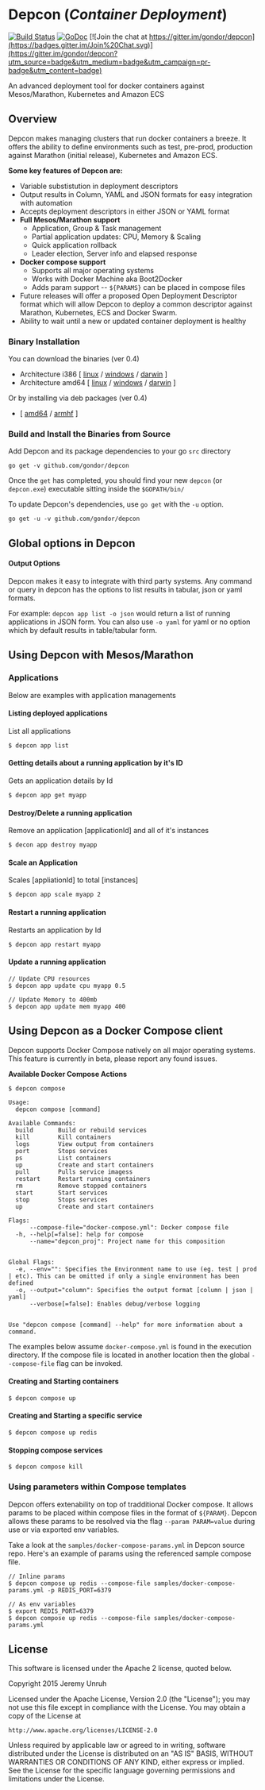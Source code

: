 # Depcon (*Container Deployment*)

[![Build Status](https://travis-ci.org/gondor/depcon.svg)](https://travis-ci.org/gondor/depcon)  [![GoDoc](https://godoc.org/github.com/gondor/depcon?status.svg)](https://godoc.org/github.com/gondor/depcon) [![Join the chat at https://gitter.im/gondor/depcon](https://badges.gitter.im/Join%20Chat.svg)](https://gitter.im/gondor/depcon?utm_source=badge&utm_medium=badge&utm_campaign=pr-badge&utm_content=badge) 

An advanced deployment tool for docker containers against Mesos/Marathon, Kubernetes and Amazon ECS

## Overview

Depcon makes managing clusters that run docker containers a breeze.  It offers the ability to define environments such as test, pre-prod, production against Marathon (initial release), Kubernetes and Amazon ECS.  

**Some key features of Depcon are:**
- Variable substistution in deployment descriptors
- Output results in Column, YAML and JSON formats for easy integration with automation
- Accepts deployment descriptors in either JSON or YAML format
- **Full Mesos/Marathon support**
  - Application, Group & Task management
  - Partial application updates: CPU, Memory & Scaling
  - Quick application rollback
  - Leader election, Server info and elapsed response
- **Docker compose support**
  - Supports all major operating systems
  - Works with Docker Machine aka Boot2Docker
  - Adds param support -- `${PARAMS}` can be placed in compose files
- Future releases will offer a proposed Open Deployment Descriptor format which will allow Depcon to deploy a common descriptor against Marathon, Kubernetes, ECS and Docker Swarm.
- Ability to wait until a new or updated container deployment is healthy

### Binary Installation 

You can download the binaries (ver 0.4)

 * Architecture i386 [ [linux](https://dl.bintray.com//content/pacesys/utils/depcon_0.4_linux_386.tar.gz?direct) / [windows](https://dl.bintray.com//content/pacesys/utils/depcon_0.4_windows_386.zip?direct) / [darwin](https://dl.bintray.com//content/pacesys/utils/depcon_0.4_darwin_386.zip?direct) ]
 * Architecture amd64 [ [linux](https://dl.bintray.com//content/pacesys/utils/depcon_0.4_linux_amd64.tar.gz?direct) / [windows](https://dl.bintray.com//content/pacesys/utils/depcon_0.4_windows_amd64.zip?direct) / [darwin](https://dl.bintray.com//content/pacesys/utils/depcon_0.4_darwin_amd64.zip?direct) ]

Or by installing via deb packages (ver 0.4)

 * [ [amd64](https://dl.bintray.com//content/pacesys/utils/depcon_0.4_amd64.deb?direct) / [armhf](https://dl.bintray.com//content/pacesys/utils/depcon_0.4_armhf.deb?direct) ]


### Build and Install the Binaries from Source

Add Depcon and its package dependencies to your go `src` directory

    go get -v github.com/gondor/depcon

Once the `get` has completed, you should find your new `depcon` (or `depcon.exe`) executable sitting inside the `$GOPATH/bin/`

To update Depcon's dependencies, use `go get` with the `-u` option.

    go get -u -v github.com/gondor/depcon

## Global options in Depcon

#### Output Options

Depcon makes it easy to integrate with third party systems.  Any command or query in depcon has the options to list results in tabular, json or yaml formats.

For example:  `depcon app list -o json` would return a list of running applications in JSON form.  You can also use `-o yaml` for yaml or no option which by default results in table/tabular form.

## Using Depcon with Mesos/Marathon

### Applications

Below are examples with application managements

#### Listing deployed applications

List all applications

```
$ depcon app list
```

#### Getting details about a running application by it's ID

Gets an application details by Id

```
$ depcon app get myapp
```

#### Destroy/Delete a running application

Remove an application [applicationId] and all of it's instances

```
$ decon app destroy myapp
```

#### Scale an Application

Scales [appliationId] to total [instances]

```
$ depcon app scale myapp 2
```

#### Restart a running application

Restarts an application by Id

```
$ depcon app restart myapp
```

#### Update a running application

```
// Update CPU resources
$ depcon app update cpu myapp 0.5

// Update Memory to 400mb
$ depcon app update mem myapp 400
```

## Using Depcon as a Docker Compose client

Depcon supports Docker Compose natively on all major operating systems.  This feature is currently in beta, please report any found issues.

**Available Docker Compose Actions**

```
$ depcon compose

Usage:
  depcon compose [command]

Available Commands:
  build       Build or rebuild services
  kill        Kill containers
  logs        View output from containers
  port        Stops services
  ps          List containers
  up          Create and start containers
  pull        Pulls service imagess
  restart     Restart running containers
  rm          Remove stopped containers
  start       Start services
  stop        Stops services
  up          Create and start containers

Flags:
      --compose-file="docker-compose.yml": Docker compose file
  -h, --help[=false]: help for compose
      --name="depcon_proj": Project name for this composition


Global Flags:
  -e, --env="": Specifies the Environment name to use (eg. test | prod | etc). This can be omitted if only a single environment has been defined
  -o, --output="column": Specifies the output format [column | json | yaml]
      --verbose[=false]: Enables debug/verbose logging


Use "depcon compose [command] --help" for more information about a command.
```

The examples below assume `docker-compose.yml` is found in the execution directory.  If the compose file is located in another location then
the global `--compose-file` flag can be invoked.

#### Creating and Starting containers

```
$ depcon compose up
```

#### Creating and Starting a specific service

```
$ depcon compose up redis
```

#### Stopping compose services

```
$ depcon compose kill
```

### Using parameters within Compose templates

Depcon offers extenability on top of tradditional Docker compose.  It allows params to be placed within compose files in the format of `${PARAM}`.  Depcon allows these params to be resolved via the flag `--param PARAM=value` during use or via exported env variables.

Take a look at the `samples/docker-compose-params.yml` in Depcon source repo.  Here's an example of params using the referenced sample compose file.

```
// Inline params
$ depcon compose up redis --compose-file samples/docker-compose-params.yml -p REDIS_PORT=6379

// As env variables
$ export REDIS_PORT=6379
$ depcon compose up redis --compose-file samples/docker-compose-params.yml
```

## License

This software is licensed under the Apache 2 license, quoted below.

Copyright 2015 Jeremy Unruh

Licensed under the Apache License, Version 2.0 (the "License"); you may not
use this file except in compliance with the License. You may obtain a copy of
the License at

    http://www.apache.org/licenses/LICENSE-2.0

Unless required by applicable law or agreed to in writing, software
distributed under the License is distributed on an "AS IS" BASIS, WITHOUT
WARRANTIES OR CONDITIONS OF ANY KIND, either express or implied. See the
License for the specific language governing permissions and limitations under
the License.
